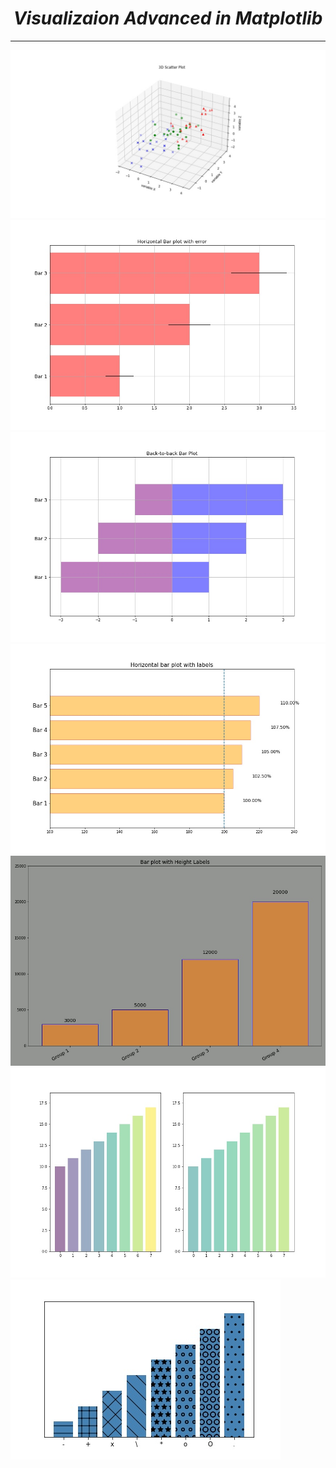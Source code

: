 <i><h1 align='center'>Visualizaion Advanced in Matplotlib</h1></i>
<hr>

<img src='Visualizatons Advanced Plots/1_plot.jpg'><img src='Visualizatons Advanced Plots/2_plot.jpg'><img src='Visualizatons Advanced Plots/3_plot.jpg'>
<img src='Visualizatons Advanced Plots/5_plot.jpg'><img src='Visualizatons Advanced Plots/6_plot.jpg'><img src='Visualizatons Advanced Plots/7_plot.jpg'>
<img src='Visualizatons Advanced Plots/8_plot.jpg'>
